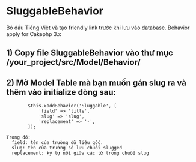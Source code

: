SluggableBehavior
=================

Bỏ dấu Tiếng Việt và tạo friendly link trước khi lưu vào database. Behavior apply for Cakephp 3.x
## 1) Copy file SluggableBehavior vào thư mục /your_project/src/Model/Behavior/
## 2) Mở Model Table mà bạn muốn gán slug ra và thêm vào initialize dòng sau:
```
        $this->addBehavior('Sluggable', [
            'field' => 'title',
            'slug' => 'slug',
            'replacement' => '-',
        ]);
```

```
Trong đó:
  field: tên của trường dữ liệu gốc.
  slug: tên của trường sẽ lưu chuỗi slugged
  replacement: ký tự nối giữa các từ trong chuỗi slug
```
